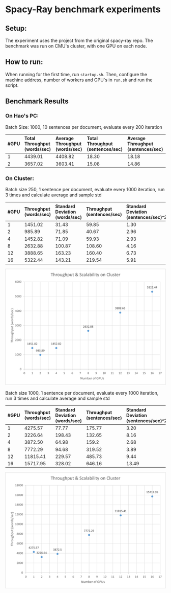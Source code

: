 # Spacy-Ray benchmark experiments

## Setup:
The experiment uses the project from the original spacy-ray repo. The benchmark was run on CMU's cluster, with one GPU on each node. 

## How to run:
When running for the first time, run ```startup.sh```. Then, configure the machine address, number of workers and GPU's in ```run.sh``` and run the script.

## Benchmark Results

### On Hao's PC:

Batch Size: 1000, 10 sentences per document, evaluate every 200 iteration

| #GPU     | Total Throughput (words/sec)   | Average Throughput (words/sec) |Total Throughput (sentences/sec) | Average Throughput (sentences/sec) |
:-- | :------ | :-------| :-----|:------|
| 1 | 4439.01 | 4408.82 | 18.30 | 18.18 | 
| 2 | 3657.02 | 3603.41 | 15.08 | 14.86 |

### On Cluster:

Batch size 250, 1 sentence per document, evaluate every 1000 iteration, run 3 times and calculate average and sample std

| #GPU     | Throughput (words/sec) | Standard Deviation (words/sec) | Throughput (sentences/sec) | Standard Deviation (sentences/sec)^2 | Convergence |
:--- | :------- | :------| :----- | :-----| :----| 
| 1  | 1451.02 | 31.43  | 59.85  | 1.30 | 0.54 |
| 2  | 985.89  | 71.85  | 40.67  | 2.96 | 0.62 |
| 4  | 1452.82 | 71.09  | 59.93  | 2.93 | 0.57 |
| 8  | 2632.88 | 100.87 | 108.60 | 4.16 | 0.52 |
| 12 | 3888.65 | 163.23 | 160.40 | 6.73 | 0.51 | 
| 16 | 5322.44 | 143.21 | 219.54 | 5.91 | 0.49 | 

![Throughput vs. #GPU](charts/throughput_chart1.png)

Batch size 1000, 1 sentence per document, evaluate every 1000 iteration, run 3 times and calculate average and sample std

| #GPU | Throughput (words/sec) | Standard Deviation (words/sec) | Throughput (sentences/sec) | Standard Deviation (sentences/sec)^2 | Convergence |
:--- | :------- | :------| :----- | :-----| :----| 
| 1  | 4275.57  | 77.77  | 175.77 | 3.20  | 0.71 |
| 2  | 3226.64  | 198.43 | 132.65 | 8.16  | 0.74 |
| 4  | 3872.50  | 64.98  | 159.2  | 2.68  | 0.69 |
| 8  | 7772.29  | 94.68  | 319.52 | 3.89  | 0.65 |
| 12 | 11815.41 | 229.57 | 485.73 | 9.44  | 0.63 | 
| 16 | 15717.95 | 328.02 | 646.16 | 13.49 | 0.62 | 

![Throughput vs. #GPU](charts/throughput_chart2.png)